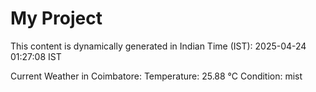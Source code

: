# My Project

This content is dynamically generated in Indian Time (IST): 2025-04-24 01:27:08 IST


Current Weather in Coimbatore:
Temperature: 25.88 °C
Condition: mist
